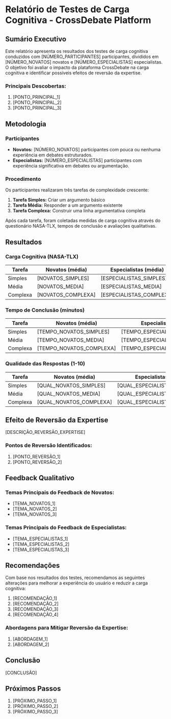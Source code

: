 # Relatório de Testes de Carga Cognitiva - CrossDebate Platform

## Sumário Executivo

Este relatório apresenta os resultados dos testes de carga cognitiva conduzidos com [NÚMERO_PARTICIPANTES] participantes, divididos em [NÚMERO_NOVATOS] novatos e [NÚMERO_ESPECIALISTAS] especialistas. O objetivo foi avaliar o impacto da plataforma CrossDebate na carga cognitiva e identificar possíveis efeitos de reversão da expertise.

### Principais Descobertas:

1. [PONTO_PRINCIPAL_1]
2. [PONTO_PRINCIPAL_2]
3. [PONTO_PRINCIPAL_3]

## Metodologia

### Participantes

- **Novatos:** [NÚMERO_NOVATOS] participantes com pouca ou nenhuma experiência em debates estruturados.
- **Especialistas:** [NÚMERO_ESPECIALISTAS] participantes com experiência significativa em debates ou argumentação.

### Procedimento

Os participantes realizaram três tarefas de complexidade crescente:
1. **Tarefa Simples:** Criar um argumento básico
2. **Tarefa Média:** Responder a um argumento existente
3. **Tarefa Complexa:** Construir uma linha argumentativa completa

Após cada tarefa, foram coletadas medidas de carga cognitiva através do questionário NASA-TLX, tempos de conclusão e avaliações qualitativas.

## Resultados

### Carga Cognitiva (NASA-TLX)

| Tarefa | Novatos (média) | Especialistas (média) | Diferença |
|--------|----------------|----------------------|-----------|
| Simples | [NOVATOS_SIMPLES] | [ESPECIALISTAS_SIMPLES] | [DIFERENCA_SIMPLES] |
| Média | [NOVATOS_MEDIA] | [ESPECIALISTAS_MEDIA] | [DIFERENCA_MEDIA] |
| Complexa | [NOVATOS_COMPLEXA] | [ESPECIALISTAS_COMPLEXA] | [DIFERENCA_COMPLEXA] |

### Tempo de Conclusão (minutos)

| Tarefa | Novatos (média) | Especialistas (média) | Diferença |
|--------|----------------|----------------------|-----------|
| Simples | [TEMPO_NOVATOS_SIMPLES] | [TEMPO_ESPECIALISTAS_SIMPLES] | [TEMPO_DIFERENCA_SIMPLES] |
| Média | [TEMPO_NOVATOS_MEDIA] | [TEMPO_ESPECIALISTAS_MEDIA] | [TEMPO_DIFERENCA_MEDIA] |
| Complexa | [TEMPO_NOVATOS_COMPLEXA] | [TEMPO_ESPECIALISTAS_COMPLEXA] | [TEMPO_DIFERENCA_COMPLEXA] |

### Qualidade das Respostas (1-10)

| Tarefa | Novatos (média) | Especialistas (média) |
|--------|----------------|----------------------|
| Simples | [QUAL_NOVATOS_SIMPLES] | [QUAL_ESPECIALISTAS_SIMPLES] |
| Média | [QUAL_NOVATOS_MEDIA] | [QUAL_ESPECIALISTAS_MEDIA] |
| Complexa | [QUAL_NOVATOS_COMPLEXA] | [QUAL_ESPECIALISTAS_COMPLEXA] |

## Efeito de Reversão da Expertise

[DESCRIÇÃO_REVERSÃO_EXPERTISE]

### Pontos de Reversão Identificados:

1. [PONTO_REVERSÃO_1]
2. [PONTO_REVERSÃO_2]

## Feedback Qualitativo

### Temas Principais do Feedback de Novatos:
- [TEMA_NOVATOS_1]
- [TEMA_NOVATOS_2]
- [TEMA_NOVATOS_3]

### Temas Principais do Feedback de Especialistas:
- [TEMA_ESPECIALISTAS_1]
- [TEMA_ESPECIALISTAS_2]
- [TEMA_ESPECIALISTAS_3]

## Recomendações

Com base nos resultados dos testes, recomendamos as seguintes alterações para melhorar a experiência do usuário e reduzir a carga cognitiva:

1. [RECOMENDAÇÃO_1]
2. [RECOMENDAÇÃO_2]
3. [RECOMENDAÇÃO_3]
4. [RECOMENDAÇÃO_4]

### Abordagens para Mitigar Reversão da Expertise:

1. [ABORDAGEM_1]
2. [ABORDAGEM_2]

## Conclusão

[CONCLUSÃO]

## Próximos Passos

1. [PRÓXIMO_PASSO_1]
2. [PRÓXIMO_PASSO_2]
3. [PRÓXIMO_PASSO_3]
